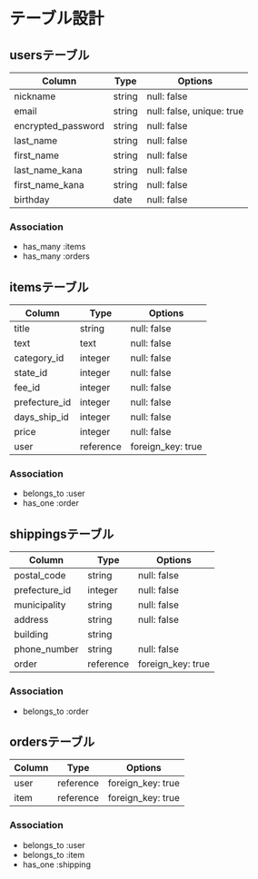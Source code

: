 
 # テーブル設計

## usersテーブル
| Column             | Type   | Options                   |
|--------------------|--------|---------------------------|
| nickname           | string | null: false               |
| email              | string | null: false, unique: true |
| encrypted_password | string | null: false               |
| last_name          | string | null: false               |
| first_name         | string | null: false               |
| last_name_kana     | string | null: false               |
| first_name_kana    | string | null: false               |
| birthday           | date   | null: false               |

### Association
- has_many :items
- has_many :orders

## itemsテーブル
| Column           | Type                | Options                   |
|------------------|---------------------|---------------------------|
| title            | string              | null: false               |
| text             | text                | null: false               |
| category_id      | integer             | null: false               |
| state_id         | integer             | null: false               |
| fee_id           | integer             | null: false               |
| prefecture_id    | integer             | null: false               |
| days_ship_id     | integer             | null: false               |
| price            | integer             | null: false               |
| user             | reference           | foreign_key: true         |

### Association
- belongs_to :user
- has_one :order

## shippingsテーブル
| Column          | Type      | Options                   |
|-----------------|-----------|---------------------------|
| postal_code     | string    | null: false               |
| prefecture_id   | integer   | null: false               |
| municipality    | string    | null: false               |
| address         | string    | null: false               |
| building        | string    |                           |
| phone_number    | string    | null: false               |
| order           | reference | foreign_key: true         |

### Association
- belongs_to :order

## ordersテーブル
| Column | Type      | Options           |
|--------|-----------|-------------------|
| user   | reference | foreign_key: true |
| item   | reference | foreign_key: true |

### Association
- belongs_to :user
- belongs_to :item
- has_one :shipping